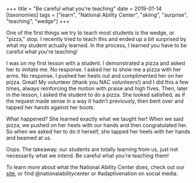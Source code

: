 +++
title = "Be careful what you're teaching"
date = 2019-01-14
[taxonomies]
tags = ["learn", "National Ability Center", "skiing", "surprise", "teaching", "wedge"]
+++
<!-- wp:paragraph -->

One of the first things we try to teach most students is the wedge, or "pizza," stop. I recently tried to teach this and ended up a bit surprised by what my student actually learned. In the process, I learned you have to be careful what you're teaching!

<!-- /wp:paragraph -->

<!-- wp:paragraph -->

I was on my first lesson with a student. I demonstrated a pizza and asked her to imitate me. No response. I asked her to show me a pizza with her arms. No response. I pushed her heels out and complimented her on her pizza. Great! My volunteer (thank you NAC volunteers!) and I did this a few times, always reinforcing the motion with praise and high fives. Then, later in the lesson, I asked the student to do a pizza. She looked satisfied, as if the request made sense in a way it hadn't previously, then bent over and tapped her hands against her boots.

<!-- /wp:paragraph -->

<!-- wp:paragraph -->

What happened? She learned exactly what we taught her! When we said pizza, we pushed on her heels with our hands and then congratulated her. So when we asked her to do it herself, she tapped her heels with her hands and beamed at us.

<!-- /wp:paragraph -->

<!-- wp:paragraph -->

Oops. The takeaway: our students are totally learning from us, just not necessarily what we intend. Be careful what you're teaching them!

<!-- /wp:paragraph -->

<!-- wp:paragraph -->

To learn more about what the National Ability Center does, check out our [site](https://www.discovernac.org/), or find @nationalabilitycenter or #adaptivenation on social media.

<!-- /wp:paragraph -->
